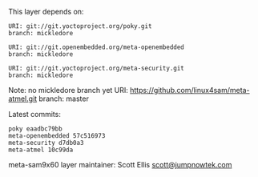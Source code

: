 This layer depends on:

    URI: git://git.yoctoproject.org/poky.git
    branch: mickledore

    URI: git://git.openembedded.org/meta-openembedded
    branch: mickledore

    URI: git://git.yoctoproject.org/meta-security.git
    branch: mickledore

Note: no mickledore branch yet
    URI: https://github.com/linux4sam/meta-atmel.git
    branch: master

Latest commits:

    poky eaadbc79bb
    meta-openembedded 57c516973
    meta-security d7db0a3
    meta-atmel 10c99da

meta-sam9x60 layer maintainer: Scott Ellis <scott@jumpnowtek.com>
